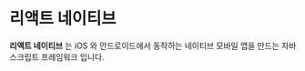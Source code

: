 # 리액트 네이티브

**리액트 네이티브** 는 iOS 와 안드로이드에서 동작하는 네이티브 모바일 앱을 만드는 자바스크립트 프레임워크 입니다. 



<!--stackedit_data:
eyJoaXN0b3J5IjpbLTE4MzY2ODk1MDksLTEyNTAzMzcwNTVdfQ
==
-->